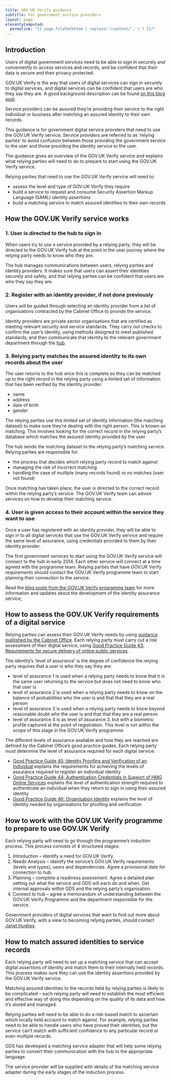 ```yaml
---
title: GOV.UK Verify guidance
subtitle: For government service providers
layout: page
eleventyComputed:
  permalink: "{{ page.filePathStem | replace('/content/','/') }}/"
---
```


## Introduction

Users of digital government services need to be able to sign in securely and conveniently to access services and records, and be confident that their data is secure and their privacy protected.

GOV.UK Verify is the way that users of digital services can sign in securely to digital services, and digital services can be confident that users are who they say they are. A good background description can be found [on this blog post](https://gds.blog.gov.uk/2014/01/23/what-is-identity-assurance/).

Service providers can be assured they’re providing their service to the right individual or business after matching an assured identity to their own records.

This guidance is for government digital service providers that need to use the GOV.UK Verify service. Service providers are referred to as ‘relying parties’ to avoid confusion between those providing the government service to the user and those providing the identity service to the user.

The guidance gives an overview of the GOV.UK Verify service and explains what relying parties will need to do to prepare to start using the GOV.UK Verify service.

Relying parties that need to use the GOV.UK Verify service will need to:

- assess the level and type of GOV.UK Verify they require
- build a service to request and consume Security Assertion Markup Language (SAML) identity assertions
- build a matching service to match assured identities to their own records

## How the GOV.UK Verify service works

### 1\. User is directed to the hub to sign in

When users try to use a service provided by a relying party, they will be directed to the GOV.UK Verify hub at the point in the user journey where the relying party needs to know who they are.

The hub manages communications between users, relying parties and identity providers. It makes sure that users can assert their identities securely and safely, and that relying parties can be confident that users are who they say they are.

### 2\. Register with an identity provider, if not done previously

Users will be guided through selecting an identity provider from a list of organisations contracted by the Cabinet Office to provide the service.

Identity providers are private sector organisations that are certified as meeting relevant security and service standards. They carry out checks to confirm the user’s identity, using methods designed to meet published standards, and then communicate that identity to the relevant government department through the [hub](https://identityassurance.blog.gov.uk/2013/10/30/a-hub-is-born/).

### 3\. Relying party matches the assured identity to its own records about the user

The user returns to the hub once this is complete so they can be matched up to the right record in the relying party using a limited set of information that has been verified by the identity provider:

- name
- address
- date of birth
- gender

The relying parties use this limited set of identity information (the matching dataset) to make sure they’re dealing with the right person. This is known as matching. This involves looking for the correct record in the relying party’s database which matches the assured identity provided by the user.

The hub sends the matching dataset to the relying party’s matching service. Relying parties are responsible for:

- the process that decides which relying party record to match against
- managing the risk of incorrect matching
- handling the case of multiple (many records found) or no matches (user not found)

Once matching has taken place, the user is directed to the correct record within the relying party’s service. The GOV.UK Verify team can advise services on how to develop their matching service.

### 4\. User is given access to their account within the service they want to use

Once a user has registered with an identity provider, they will be able to sign in to all digital services that use the GOV.UK Verify service and require the same level of assurance, using credentials provided to them by their identity provider.

The first government services to start using the GOV.UK Verify service will connect to the hub in early 2014. Each other service will connect at a time agreed with the programme team. Relying parties that have GOV.UK Verify requirements should contact the GOV.UK Verify programme team to start planning their connection to the service.

Read the [blog posts from the GOV.UK Verify programme team](https://identityassurance.blog.gov.uk/) for more information and updates about the development of the identity assurance service,

## How to assess the GOV.UK Verify requirements of a digital service

Relying parties can assess their GOV.UK Verify needs by using [guidance published by the Cabinet Office](https://web.archive.org/web/20150324140427/https://www.gov.uk/government/collections/identity-assurance-enabling-trusted-transactions). Each relying party must carry out a risk assessment of their digital service, using [Good Practice Guide 43: Requirements for secure delivery of online public services](https://web.archive.org/web/20150324140427/https://www.gov.uk/government/publications/requirements-for-secure-delivery-of-online-public-services).

The identity’s ‘level of assurance’ is the degree of confidence the relying party requires that a user is who they say they are:

- level of assurance 1 is used when a relying party needs to know that it is the same user returning to the service but does not need to know who that user is
- level of assurance 2 is used when a relying party needs to know on the balance of probabilities who the user is and that that they are a real person
- level of assurance 3 is used when a relying party needs to know beyond reasonable doubt who the user is and that that they are a real person
- level of assurance 4 is as level of assurance 3, but with a biometric profile captured at the point of registration. This level is not within the scope of this stage in the GOV.UK Verify programme

The different levels of assurance available and how they are reached are defined by the Cabinet Office’s good practice guides. Each relying party must determine the level of assurance required for each digital service:

- [Good Practice Guide 45: Identity Proofing and Verification of an Individual](https://web.archive.org/web/20150324140427/https://www.gov.uk/government/publications/identity-proofing-and-verification-of-an-individual) explains the requirements for achieving the levels of assurance required to register an individual identity
- [Good Practice Guide 44: Authentication Credentials in Support of HMG Online Services](https://web.archive.org/web/20150324140427/https://www.gov.uk/government/publications/authentication-credentials-for-online-government-services) explains the level of authentication strength required to authenticate an individual when they return to sign in using their assured identity
- [Good Practice Guide 46: Organisation Identity](https://web.archive.org/web/20150324140427/https://www.gov.uk/government/publications/identity-assurance-organisation-identity) explains the level of identity needed by organisations for proofing and verification

## How to work with the GOV.UK Verify programme to prepare to use GOV.UK Verify

Each relying party will need to go through the programme’s induction process. This process consists of 4 structured stages:

1.  Introduction – identify a need for GOV.UK Verify.
2.  Needs Analysis – identify the service’s GOV.UK Verify requirements (levels and types), users and dependencies. Agree a provisional date for connection to hub.
3.  Planning – complete a readiness assessment. Agree a detailed plan setting out what the service and GDS will each do and when. Get internal approvals within GDS and the relying party’s organisation.
4.  Connect to hub – agree a memorandum of understanding between the GOV.UK Verify Programme and the department responsible for the service.

Government providers of digital services that want to find out more about GOV.UK Verify, with a view to becoming relying parties, should contact [Janet Hughes](mailto:janet.hughes@digital.cabinet-office.gov.uk).

## How to match assured identities to service records

Each relying party will need to set up a matching service that can accept digital assertions of identity and match them to their internally held records. This process makes sure they can use the identity assertions provided by the GOV.UK Verify service.

Matching assured identities to the records held by relying parties is likely to be complicated – each relying party will need to establish the most efficient and effective way of doing this depending on the quality of its data and how it’s stored and managed.

Relying parties will need to be able to do a risk-based match to ascertain which locally held account to match against. For example, relying parties need to be able to handle users who have proved their identities, but the service can’t match with sufficient confidence to any particular record or even multiple records.

GDS has developed a matching service adapter that will help some relying parties to convert their communication with the hub to the appropriate language.

The service provider will be supplied with details of the matching service adapter during the early stages of the induction process.

